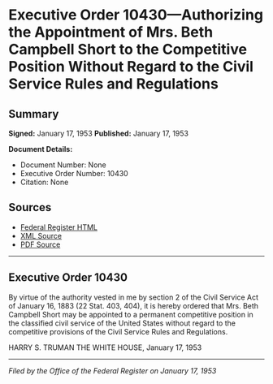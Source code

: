 # Executive Order 10430—Authorizing the Appointment of Mrs. Beth Campbell Short to the Competitive Position Without Regard to the Civil Service Rules and Regulations

## Summary

**Signed:** January 17, 1953
**Published:** January 17, 1953

**Document Details:**
- Document Number: None
- Executive Order Number: 10430
- Citation: None

## Sources
- [Federal Register HTML](https://www.presidency.ucsb.edu/documents/executive-order-10430-authorizing-the-appointment-mrs-beth-campbell-short-the-competitive)
- [XML Source](None)
- [PDF Source](None)

---

## Executive Order 10430

By virtue of the authority vested in me by section 2 of the Civil Service Act of January 16, 1883 (22 Stat. 403, 404), it is hereby ordered that Mrs. Beth Campbell Short may be appointed to a permanent competitive position in the classified civil service of the United States without regard to the competitive provisions of the Civil Service Rules and Regulations.

HARRY S. TRUMAN
THE WHITE HOUSE,
January 17, 1953

---

*Filed by the Office of the Federal Register on January 17, 1953*
